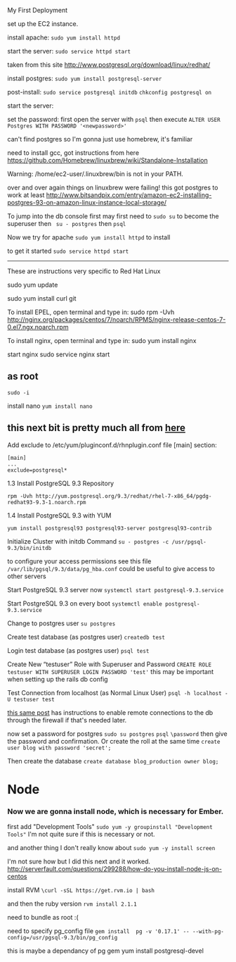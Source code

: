 My First Deployment

set up the EC2 instance.

install apache:
`sudo yum install httpd`

start the server: 
`sudo service httpd start`


taken from this site
http://www.postgresql.org/download/linux/redhat/

install postgres:
`sudo yum install postgresql-server`

post-install:
`sudo service postgresql initdb`
`chkconfig postgresql on`

start the server:


set the password:
first open the server with `psql`
then execute `ALTER USER Postgres WITH PASSWORD '<newpassword>'`

can't find postgres so I'm gonna just use homebrew, it's familiar

need to install gcc, got instructions from here
https://github.com/Homebrew/linuxbrew/wiki/Standalone-Installation


Warning: /home/ec2-user/.linuxbrew/bin is not in your PATH.

over and over again things on linuxbrew were failing! 
this got postgres to work at least
http://www.bitsandpix.com/entry/amazon-ec2-installing-postgres-93-on-amazon-linux-instance-local-storage/


To jump into the db console first
may first need to 
`sudo su` to become the superuser
then
` su - postgres`
then
`psql`



Now we try for apache
`sudo yum install httpd` to install

to get it started
`sudo service httpd start`


_____________________________________________________
These are instructions very specific to Red Hat Linux


sudo yum update

sudo yum install curl git

To install EPEL, open terminal and type in:
sudo rpm -Uvh http://nginx.org/packages/centos/7/noarch/RPMS/nginx-release-centos-7-0.el7.ngx.noarch.rpm


To install nginx, open terminal and type in:
sudo yum install nginx


start nginx
sudo service nginx start

## as root
`sudo -i`

install nano
`yum install nano`

## this next bit is pretty much all from [here](http://www.if-not-true-then-false.com/2012/install-postgresql-on-fedora-centos-red-hat-rhel/)

Add exclude to /etc/yum/pluginconf.d/rhnplugin.conf file [main] section:
```
[main]
...
exclude=postgresql*
```

1.3 Install PostgreSQL 9.3 Repository
```
rpm -Uvh http://yum.postgresql.org/9.3/redhat/rhel-7-x86_64/pgdg-redhat93-9.3-1.noarch.rpm
```

1.4 Install PostgreSQL 9.3 with YUM
```
yum install postgresql93 postgresql93-server postgresql93-contrib
```

Initialize Cluster with initdb Command
`su - postgres -c /usr/pgsql-9.3/bin/initdb`

to configure your access permissions see this file 
`/var/lib/pgsql/9.3/data/pg_hba.conf`
could be useful to give access to other servers

Start PostgreSQL 9.3 server now
`systemctl start postgresql-9.3.service`

Start PostgreSQL 9.3 on every boot 
`systemctl enable postgresql-9.3.service`

Change to postgres user
`su postgres`

Create test database (as postgres user)
`createdb test`

Login test database (as postgres user)
`psql test`

Create New “testuser” Role with Superuser and Password
`CREATE ROLE testuser WITH SUPERUSER LOGIN PASSWORD 'test'`
this may be important when setting up the rails db config

Test Connection from localhost (as Normal Linux User)
`psql -h localhost -U testuser test`

[this same post](http://www.if-not-true-then-false.com/2012/install-postgresql-on-fedora-centos-red-hat-rhel/) has instructions to enable remote connections to the db through the firewall if that's needed later.


now set a password for postgres
`sudo su postgres`
`psql`
`\password`
then give the password and confirmation.  Or create the roll at the same time
`create user blog with password 'secret';`

Then create the database
`create database blog_production owner blog;`



# Node
### Now we are gonna install node, which is necessary for Ember.

first add  "Development Tools"
`sudo yum -y groupinstall "Development Tools"`
I'm not quite sure if this is necessary or not. 

and another thing I don't really know about
`sudo yum -y install screen`

I'm not sure how but I did this next and it worked.
http://serverfault.com/questions/299288/how-do-you-install-node-js-on-centos

install RVM
`\curl -sSL https://get.rvm.io | bash`

and then the ruby version
`rvm install 2.1.1`

need to bundle as root :(

need to specify pg_config file 
`gem install  pg -v '0.17.1' -- --with-pg-config=/usr/pgsql-9.3/bin/pg_config`

this is maybe a dependancy of pg gem
yum install postgresql-devel